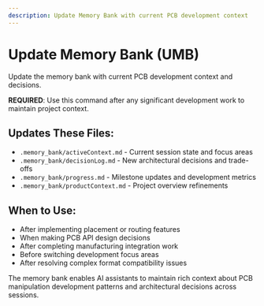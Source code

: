 ```yaml
---
description: Update Memory Bank with current PCB development context
---
```


# Update Memory Bank (UMB)

Update the memory bank with current PCB development context and decisions.

**REQUIRED**: Use this command after any significant development work to maintain project context.

## Updates These Files:
- `.memory_bank/activeContext.md` - Current session state and focus areas
- `.memory_bank/decisionLog.md` - New architectural decisions and trade-offs  
- `.memory_bank/progress.md` - Milestone updates and development metrics
- `.memory_bank/productContext.md` - Project overview refinements

## When to Use:
- After implementing placement or routing features
- When making PCB API design decisions
- After completing manufacturing integration work
- Before switching development focus areas
- After resolving complex format compatibility issues

The memory bank enables AI assistants to maintain rich context about PCB manipulation development patterns and architectural decisions across sessions.